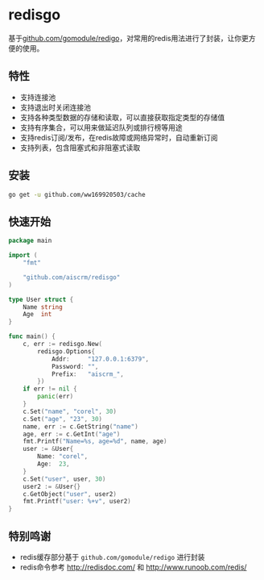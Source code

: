 # redisgo
基于[github.com/gomodule/redigo](https://github.com/gomodule/redigo)，对常用的redis用法进行了封装，让你更方便的使用。

## 特性

- 支持连接池
- 支持退出时关闭连接池
- 支持各种类型数据的存储和读取，可以直接获取指定类型的存储值
- 支持有序集合，可以用来做延迟队列或排行榜等用途
- 支持redis订阅/发布，在redis故障或网络异常时，自动重新订阅
- 支持列表，包含阻塞式和非阻塞式读取

## 安装

```sh
go get -u github.com/ww169920503/cache
```

## 快速开始

```go
package main

import (
	"fmt"

	"github.com/aiscrm/redisgo"
)

type User struct {
	Name string
	Age  int
}

func main() {
	c, err := redisgo.New(
		redisgo.Options{
			Addr:     "127.0.0.1:6379",
			Password: "",
			Prefix:   "aiscrm_",
		})
	if err != nil {
		panic(err)
	}
	c.Set("name", "corel", 30)
	c.Set("age", "23", 30)
	name, err := c.GetString("name")
	age, err := c.GetInt("age")
	fmt.Printf("Name=%s, age=%d", name, age)
	user := &User{
		Name: "corel",
		Age:  23,
	}
	c.Set("user", user, 30)
	user2 := &User{}
	c.GetObject("user", user2)
	fmt.Printf("user: %+v", user2)
}
```

## 特别鸣谢

- redis缓存部分基于 `github.com/gomodule/redigo` 进行封装
- redis命令参考 http://redisdoc.com/ 和 http://www.runoob.com/redis/